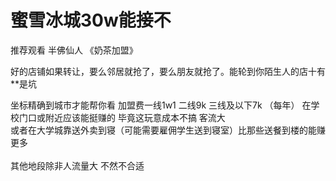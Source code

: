 # 蜜雪冰城30w能接不


推荐观看 半佛仙人 《奶茶加盟》

好的店铺如果转让，要么邻居就抢了，要么朋友就抢了。能轮到你陌生人的店十有**是坑

坐标精确到城市才能帮你看 加盟费一线1w1 二线9k 三线及以下7k （每年） 在学校门口或附近应该能挺赚的 毕竟这玩意成本不搞 客流大 <br />
或者在大学城靠送外卖到寝（可能需要雇佣学生送到寝室）比那些送餐到楼的能赚更多<br />
<br />
其他地段除非人流量大 不然不合适<img id="aimg_F44Eb" onclick="zoom(this, this.src, 0, 0, 0)" class="zoom" src="https://cdn.jsdelivr.net/gh/hishis/forum-master/public/images/patch.gif" onmouseover="img_onmouseoverfunc(this)" onload="thumbImg(this)" border="0" alt="" />
